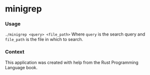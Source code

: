 # minigrep

### Usage
```./minigrep <query> <file_path>```
Where ```query``` is the search query and ```file_path``` is the file in which to search.

### Context
This application was created with help from the Rust Programming Language book. 
